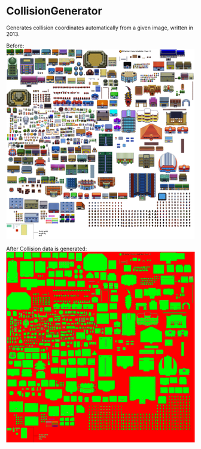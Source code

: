 # CollisionGenerator
Generates collision coordinates automatically from a given image, written in 2013.

Before:
![Alt text](https://github.com/jedgentry/CollisionGenerator/blob/master/collision2.0/extremeTest.png?raw=true "Optional Title")

After Collision data is generated:
![Alt text](https://github.com/jedgentry/CollisionGenerator/blob/master/collision2.0/extremetest_ecd-visual.png?raw=true "Optional Title")

